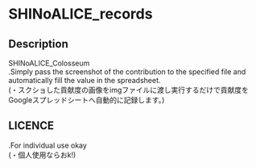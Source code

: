 # SHINoALICE_records

## Description
SHINoALICE_Colosseum  
.Simply pass the screenshot of the contribution to the specified file and automatically fill the value in the spreadsheet.  
(・スクショした貢献度の画像をimgファイルに渡し実行するだけで貢献度をGoogleスプレッドシートへ自動的に記録します。)  

## LICENCE
.For individual use okay  
(・個人使用ならおk!)  